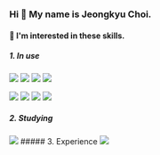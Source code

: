 ### Hi 👋 My name is Jeongkyu Choi.

#### 🌱 I'm interested in these skills.</br>
##### 1. In use</br> 
<img src="https://img.shields.io/badge/Javascript-yellow?style=plastic&logo=Javascript&logoColor=white"/> <img src="https://img.shields.io/badge/Node.js-339933?style=plastic&logo=Node.js&logoColor=white"/> <img src="https://img.shields.io/badge/Express.js-000000?style=plastic&logo=Express&logoColor=white"/> <img src="https://img.shields.io/badge/MySQL-4479A1?style=plastic&logo=MySQL&logoColor=white"/>

<img src="https://img.shields.io/badge/Python-3776AB?style=plastic&logo=Python&logoColor=white"/> <img src="https://img.shields.io/badge/RaspberryPi-A22846?style=plastic&logo=RaspberryPi&logoColor=white"/> <img src="https://img.shields.io/badge/Arduino-00979D?style=plastic&logo=Arduino&logoColor=white"/> <img src="https://img.shields.io/badge/ESP32-E7352C?style=plastic&logo=espressif&logoColor=white"/>
##### 2. Studying</br>
<img src="https://img.shields.io/badge/Docker-2496ED?style=plastic&logo=Docker&logoColor=white"/>
##### 3. Experience 
<img src="https://img.shields.io/badge/PHP-777BB4?style=plastic&logo=PHP&logoColor=white"/>
<!--
**ClairKyu/ClairKyu** is a ✨ _special_ ✨ repository because its `README.md` (this file) appears on your GitHub profile.

Here are some ideas to get you started:

- 🔭 I’m currently working on ...
- 🌱 I’m currently learning ...
- 👯 I’m looking to collaborate on ...
- 🤔 I’m looking for help with ...
- 💬 Ask me about ...
- 📫 How to reach me: ...
- 😄 Pronouns: ...
- ⚡ Fun fact: ...
-->
